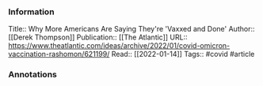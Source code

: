 
### Information
Title:: Why More Americans Are Saying They're 'Vaxxed and Done'
Author:: [[Derek Thompson]]
Publication:: [[The Atlantic]]
URL:: https://www.theatlantic.com/ideas/archive/2022/01/covid-omicron-vaccination-rashomon/621199/
Read:: [[2022-01-14]]
Tags:: #covid 
#article

### Annotations
